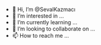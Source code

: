 - 👋 Hi, I’m @SevalKazmacı
- 👀 I’m interested in ...
- 🌱 I’m currently learning ...
- 💞️ I’m looking to collaborate on ...
- 📫 How to reach me ...

<!---
SevalKzmc/SevalKzmc is a ✨ special ✨ repository because its `README.md` (this file) appears on your GitHub profile.
You can click the Preview link to take a look at your changes.
--->
